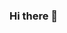 ### Hi there 👋

<!--
**borisvorobev/borisvorobev** is a ✨ _special_ ✨ repository because its `README.md` (this file) appears on your GitHub profile.

Here are some ideas to get you started:

- 🔭 I’m currently working on some side projects. 
- 🌱 I’m currently learning AWS and Serverless. 
- 👯 I’m looking to collaborate on React open-source projects. 
- 💬 Ask me about JavaScript, React, and frontend development
- 📫 How to reach me: boriscvorobev@gmail.com
- 😄 Pronouns: he/him
- ⚡ Fun fact: a big soccer fan
-->
